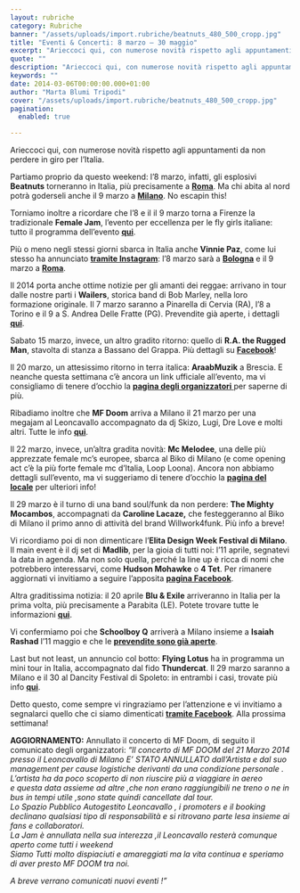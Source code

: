 ```yaml
---
layout: rubriche
category: Rubriche
banner: "/assets/uploads/import.rubriche/beatnuts_480_500_cropp.jpg"
title: "Eventi & Concerti: 8 marzo – 30 maggio"
excerpt: "Arieccoci qui, con numerose novità rispetto agli appuntamenti da non perdere in giro per l’Italia. Partiamo proprio da questo weekend: l’8 marzo, infatti, gli esplosivi Beatnuts torneranno in Italia, più precisamente a Roma. Ma chi abita al nord potrà goderseli anche il 9 marzo a Milano. No escapin this! Torniamo inoltre a ricordare che l’8 e [&hellip"
quote: ""
description: "Arieccoci qui, con numerose novità rispetto agli appuntamenti da non perdere in giro per l’Italia. Partiamo proprio da questo weekend: l’8 marzo, infatti, gli esplosivi Beatnuts torneranno in Italia, più precisamente a Roma. Ma chi abita al nord potrà goderseli anche il 9 marzo a Milano. No escapin this! Torniamo inoltre a ricordare che l’8 e [&hellip"
keywords: ""
date: 2014-03-06T00:00:00.000+01:00
author: "Marta Blumi Tripodi"
cover: "/assets/uploads/import.rubriche/beatnuts_480_500_cropp.jpg"
pagination:
  enabled: true

---
```


[](https://hotmc.com/wp-content/uploads/2014/03/beatnuts%5F480%5F500%5Fcropp.jpg)

Arieccoci qui, con numerose novità rispetto agli appuntamenti da non perdere in giro per l’Italia.

Partiamo proprio da questo weekend: l’8 marzo, infatti, gli esplosivi **Beatnuts** torneranno in Italia, più precisamente a [**Roma**](https://www.facebook.com/events/248401775338794/ "https://www.facebook.com/events/248401775338794/"). Ma chi abita al nord potrà goderseli anche il 9 marzo a [**Milano**](https://www.facebook.com/events/690190404372307/ "https://www.facebook.com/events/690190404372307/"). No escapin this!

Torniamo inoltre a ricordare che l’8 e il il 9 marzo torna a Firenze la tradizionale **Female Jam**, l’evento per eccellenza per le fly girls italiane: tutto il programma dell’evento [**qui**](https://www.facebook.com/events/680701215283744/ "https://www.facebook.com/events/680701215283744/").

Più o meno negli stessi giorni sbarca in Italia anche **Vinnie Paz**, come lui stesso ha annunciato [**tramite Instagram**](https://instagram.com/p/jvsnMWOP-R/ "http://instagram.com/p/jvsnMWOP-R/"): l’8 marzo sarà a [**Bologna**](https://www.facebook.com/events/1394364304159471/ "https://www.facebook.com/events/1394364304159471/") e il 9 marzo a [**Roma**](https://www.facebook.com/events/1416055588641958/ "https://www.facebook.com/events/1416055588641958/").

Il 2014 porta anche ottime notizie per gli amanti dei reggae: arrivano in tour dalle nostre parti i **Wailers**, storica band di Bob Marley, nella loro formazione originale. Il 7 marzo saranno a Pinarella di Cervia (RA), l’8 a Torino e il 9 a S. Andrea Delle Fratte (PG). Prevendite già aperte, i dettagli [**qui**](https://hotmc.com/wp-admin/post-new.php "http://hotmc.com/wp-admin/post-new.php").

Sabato 15 marzo, invece, un altro gradito ritorno: quello di **R.A. the Rugged Man**, stavolta di stanza a Bassano del Grappa. Più dettagli su [**Facebook**](https://www.facebook.com/events/1409215062668105/?ref=22 "https://www.facebook.com/events/1409215062668105/?ref=22")!

Il 20 marzo, un attesissimo ritorno in terra italica: **AraabMuzik** a Brescia. E neanche questa settimana c’è ancora un link ufficiale all’evento, ma vi consigliamo di tenere d’occhio la [**pagina degli organizzatori** ](https://www.facebook.com/Rehab.best.hiphop.in.town "https://www.facebook.com/Rehab.best.hiphop.in.town")per saperne di più.

Ribadiamo inoltre che **MF Doom** arriva a Milano il 21 marzo per una megajam al Leoncavallo accompagnato da dj Skizo, Lugi, Dre Love e molti altri. Tutte le info [**qui**](https://www.facebook.com/events/1480766648817179/ "https://www.facebook.com/events/1480766648817179/").

Il 22 marzo, invece, un’altra gradita novità: **Mc Melodee**, una delle più apprezzate female mc’s europee, sbarca al Biko di Milano (e come opening act c’è la più forte female mc d’Italia, Loop Loona). Ancora non abbiamo dettagli sull’evento, ma vi suggeriamo di tenere d’occhio la [**pagina del locale**](https://www.facebook.com/pages/BIKO-Milano/420705277987694?fref=ts "https://www.facebook.com/pages/BIKO-Milano/420705277987694?fref=ts") per ulteriori info!

Il 29 marzo è il turno di una band soul/funk da non perdere: **The Mighty Mocambos**, accompagnati da **Caroline Lacaze,** che festeggeranno al Biko di Milano il primo anno di attività del brand Willwork4funk. Più info a breve!

Vi ricordiamo poi di non dimenticare l’**Elita Design Week Festival di Milano**. Il main event è il dj set di **Madlib**, per la gioia di tutti noi: l’11 aprile, segnatevi la data in agenda. Ma non solo quella, perché la line up è ricca di nomi che potrebbero interessarvi, come **Hudson Mohawke** o **4 Tet**. Per rimanere aggiornati vi invitiamo a seguire l’apposita [**pagina Facebook**](https://www.facebook.com/events/248866005280912/?fref=ts "https://www.facebook.com/events/248866005280912/?fref=ts").

Altra graditissima notizia: il 20 aprile **Blu & Exile** arriveranno in Italia per la prima volta, più precisamente a Parabita (LE). Potete trovare tutte le informazioni [**qui**](https://www.facebook.com/events/407629709373401 "https://www.facebook.com/events/407629709373401").

Vi confermiamo poi che **Schoolboy Q** arriverà a Milano insieme a **Isaiah Rashad** l’11 maggio e che le [**prevendite sono già aperte**](http://www.ticketone.it/tickets.html?affiliate=IGA&doc=erdetaila&fun=erdetail&erid=1138237&includeOnlybookable=true&gclid=CKXgns2bzLwCFa-WtAodWXUAOg "http://www.ticketone.it/tickets.html?affiliate=IGA&doc=erdetaila&fun=erdetail&erid=1138237&includeOnlybookable=true&gclid=CKXgns2bzLwCFa-WtAodWXUAOg").

Last but not least, un annuncio col botto: **Flying Lotus** ha in programma un mini tour in Italia, accompagnato dal fido **Thundercat**. Il 29 marzo saranno a Milano e il 30 al Dancity Festival di Spoleto: in entrambi i casi, trovate più info [**qui**](https://www.facebook.com/dnaconcertieproduzioni/photos/a.185137644864810.40950.141382855906956/712585675453335/?type=1&theater "https://www.facebook.com/dnaconcertieproduzioni/photos/a.185137644864810.40950.141382855906956/712585675453335/?type=1&theater").

Detto questo, come sempre vi ringraziamo per l’attenzione e vi invitiamo a segnalarci quello che ci siamo dimenticati [**tramite Facebook**](https://www.facebook.com/hotmcmag "https://www.facebook.com/hotmcmag"). Alla prossima settimana!

**AGGIORNAMENTO:** Annullato il concerto di MF Doom, di seguito il comunicato degli organizzatori: _“Il concerto di MF DOOM del 21 Marzo 2014 presso il Leoncavallo di Milano E’ STATO ANNULLATO dall’Artista e dal suo management per cause logistiche derivanti da una condizione personale ._   
_L’artista ha da poco scoperto di non riuscire più a viaggiare in aereo_   
_e questa data assieme ad altre ,che non erano raggiungibili ne treno o ne in bus in tempi utile ,sono state quindi cancellate dal tour._  
_Lo Spazio Pubblico Autogestito Leoncavallo , i promoters e il booking declinano qualsiasi tipo di responsabilità e si ritrovano parte lesa insieme ai fans e collaboratori._   
_La Jam è annullata nella sua interezza ,il Leoncavallo resterà comunque aperto come tutti i weekend_   
_Siamo Tutti molto dispiaciuti e amareggiati ma la vita continua e speriamo di aver presto MF DOOM tra noi._ 

_A breve verrano comunicati nuovi eventi !”_